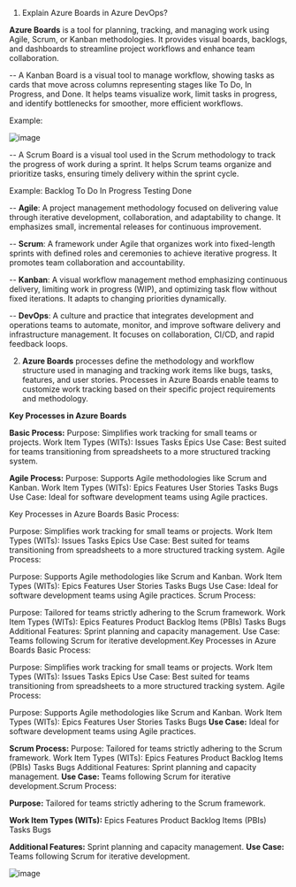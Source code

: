 1. Explain Azure Boards in Azure DevOps?

**Azure Boards** is a tool for planning, tracking, and managing work using Agile, Scrum, or Kanban methodologies. 
It provides visual boards, backlogs, and dashboards to streamline project workflows and enhance team collaboration.

-- A Kanban Board is a visual tool to manage workflow, showing tasks as cards that move across columns representing stages
   like To Do, In Progress, and Done. It helps teams visualize work, limit tasks in progress, and identify bottlenecks for smoother, more efficient workflows.

   Example:

![image](https://github.com/user-attachments/assets/d93eb516-9965-4434-a738-d18492c16d65)


-- A Scrum Board is a visual tool used in the Scrum methodology to track the progress of work during a sprint.
  It helps Scrum teams organize and prioritize tasks, ensuring timely delivery within the sprint cycle.

  Example:
     Backlog	    To Do	      In Progress	   Testing	   Done
    

-- **Agile**: A project management methodology focused on delivering value through iterative development, collaboration, and adaptability to change. It emphasizes small, incremental releases for continuous improvement.

-- **Scrum**: A framework under Agile that organizes work into fixed-length sprints with defined roles and ceremonies to achieve iterative progress. It promotes team collaboration and accountability.

-- **Kanban**: A visual workflow management method emphasizing continuous delivery, limiting work in progress (WIP), and optimizing task flow without fixed iterations. It adapts to changing priorities dynamically.

-- **DevOps**: A culture and practice that integrates development and operations teams to automate, monitor, and improve software delivery and infrastructure management. It focuses on collaboration, CI/CD, and rapid feedback loops.

2. **Azure Boards** processes define the methodology and workflow structure used in managing and tracking work items like bugs, tasks, features, and user stories. Processes in Azure Boards enable teams to customize work tracking based on their specific project requirements and methodology.

**Key Processes in Azure Boards**

**Basic Process:**
Purpose: Simplifies work tracking for small teams or projects.
Work Item Types (WITs):
Issues
Tasks
Epics
Use Case: Best suited for teams transitioning from spreadsheets to a more structured tracking system.

**Agile Process:**
Purpose: Supports Agile methodologies like Scrum and Kanban.
Work Item Types (WITs):
Epics
Features
User Stories
Tasks
Bugs
Use Case: Ideal for software development teams using Agile practices.

Key Processes in Azure Boards
Basic Process:

Purpose: Simplifies work tracking for small teams or projects.
Work Item Types (WITs):
Issues
Tasks
Epics
Use Case: Best suited for teams transitioning from spreadsheets to a more structured tracking system.
Agile Process:

Purpose: Supports Agile methodologies like Scrum and Kanban.
Work Item Types (WITs):
Epics
Features
User Stories
Tasks
Bugs
Use Case: Ideal for software development teams using Agile practices.
Scrum Process:

Purpose: Tailored for teams strictly adhering to the Scrum framework.
Work Item Types (WITs):
Epics
Features
Product Backlog Items (PBIs)
Tasks
Bugs
Additional Features:
Sprint planning and capacity management.
Use Case: Teams following Scrum for iterative development.Key Processes in Azure Boards
Basic Process:

Purpose: Simplifies work tracking for small teams or projects.
Work Item Types (WITs):
Issues
Tasks
Epics
Use Case: Best suited for teams transitioning from spreadsheets to a more structured tracking system.
Agile Process:

Purpose: Supports Agile methodologies like Scrum and Kanban.
Work Item Types (WITs):
Epics
Features
User Stories
Tasks
Bugs
**Use Case:** Ideal for software development teams using Agile practices.

**Scrum Process:**
Purpose: Tailored for teams strictly adhering to the Scrum framework.
Work Item Types (WITs):
Epics
Features
Product Backlog Items (PBIs)
Tasks
Bugs
Additional Features:
Sprint planning and capacity management.
**Use Case:** Teams following Scrum for iterative development.Scrum Process:

**Purpose:** Tailored for teams strictly adhering to the Scrum framework.

**Work Item Types (WITs):**
Epics
Features
Product Backlog Items (PBIs)
Tasks
Bugs

**Additional Features:**
Sprint planning and capacity management.
**Use Case:** Teams following Scrum for iterative development.

![image](https://github.com/user-attachments/assets/f69ce4c2-9e50-4378-93f0-d5fd1e9b4e77)

